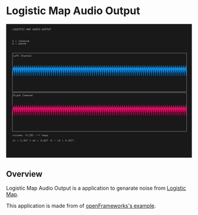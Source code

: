 # Logistic Map Audio Output

![screenshot](./screenshot.png)

## Overview

Logistic Map Audio Output is a application to genarate noise from [Logistic Map](https://en.wikipedia.org/wiki/Logistic_map).

This application is made from of [openFrameworks's example](https://github.com/openframeworks/openFrameworks/tree/master/examples/sound/audioOutputExample).